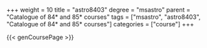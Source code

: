 +++
weight = 10
title = "astro8403"
degree = "msastro"
parent = "Catalogue of 84* and 85* courses"
tags = ["msastro", "astro8403", "Catalogue of 84* and 85* courses"]
categories = ["course"]
+++

{{< genCoursePage >}}
